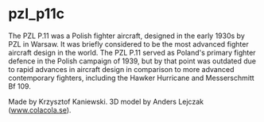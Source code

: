 # pzl_p11c
The PZL P.11 was a Polish fighter aircraft, designed in the early 1930s by PZL in Warsaw. It was briefly considered to be the most advanced fighter aircraft design in the world. The PZL P.11 served as Poland's primary fighter defence in the Polish campaign of 1939, but by that point was outdated due to rapid advances in aircraft design in comparison to more advanced contemporary fighters, including the Hawker Hurricane and Messerschmitt Bf 109. 

Made by Krzysztof Kaniewski. 
3D model by Anders Lejczak (www.colacola.se).